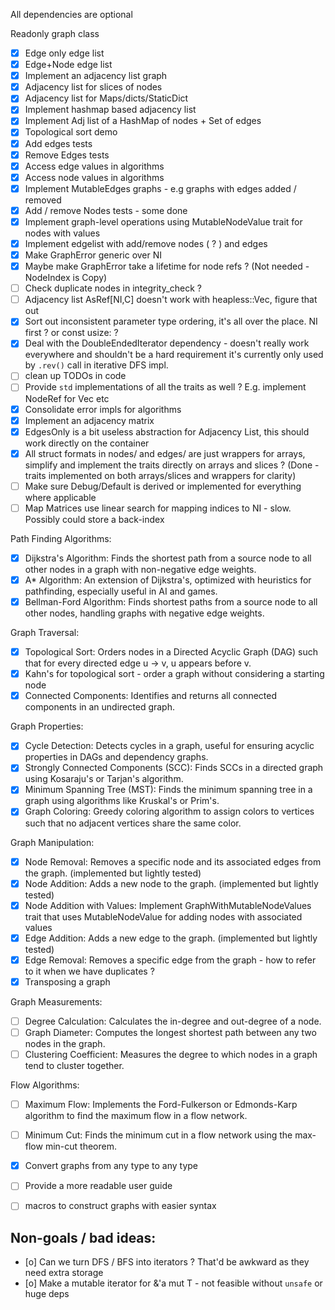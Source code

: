 
All dependencies are optional

Readonly graph class
- [x] Edge only edge list
- [x] Edge+Node edge list
- [x] Implement an adjacency list graph
- [x] Adjacency list for slices of nodes
- [x] Adjacency list for Maps/dicts/StaticDict
- [x] Implement hashmap based adjacency list
- [x] Implement Adj list of a HashMap of nodes + Set of edges
- [x] Topological sort demo
- [x] Add edges tests
- [x] Remove Edges tests
- [x] Access edge values in algorithms
- [x] Access node values in algorithms
- [x] Implement MutableEdges graphs - e.g graphs with edges added / removed
- [x] Add / remove Nodes tests - some done
- [x] Implement graph-level operations using MutableNodeValue trait for nodes with values
- [x] Implement edgelist with add/remove nodes ( ? ) and edges
- [x] Make GraphError generic over NI
- [x] Maybe make GraphError take a lifetime for node refs ? (Not needed - NodeIndex is Copy)
- [ ] Check duplicate nodes in integrity_check ?
- [ ] Adjacency list AsRef[NI,C] doesn't work with heapless::Vec, figure that out
- [x] Sort out inconsistent parameter type ordering, it's all over the place. NI first ? or const usize: ?
- [x] Deal with the DoubleEndedIterator dependency - doesn't really work everywhere and shouldn't be a hard requirement
      it's currently only used by `.rev()` call in iterative DFS impl.
- [ ] clean up TODOs in code
- [ ] Provide `std` implementations of all the traits as well ? E.g. implement NodeRef for Vec etc
- [x] Consolidate error impls for algorithms
- [x] Implement an adjacency matrix
- [x] EdgesOnly is a bit useless abstraction for Adjacency List, this should work directly on the container
- [x] All struct formats in nodes/ and edges/ are just wrappers for arrays, simplify and implement
      the traits directly on arrays and slices ? (Done - traits implemented on both arrays/slices and wrappers for clarity)
- [ ] Make sure Debug/Default is derived or implemented for everything where applicable
- [ ] Map Matrices use linear search for mapping indices to NI - slow. Possibly could store a back-index

Path Finding Algorithms:
- [x] Dijkstra's Algorithm: Finds the shortest path from a source node to all other nodes in a graph with non-negative edge weights.
- [x] A* Algorithm: An extension of Dijkstra's, optimized with heuristics for pathfinding, especially useful in AI and games.
- [x] Bellman-Ford Algorithm: Finds shortest paths from a source node to all other nodes, handling graphs with negative edge weights.

Graph Traversal:
- [x] Topological Sort: Orders nodes in a Directed Acyclic Graph (DAG) such that for every directed edge u -> v, u appears before v.
- [x] Kahn's for topological sort - order a graph without considering a starting node
- [x] Connected Components: Identifies and returns all connected components in an undirected graph.

Graph Properties:
- [x] Cycle Detection: Detects cycles in a graph, useful for ensuring acyclic properties in DAGs and dependency graphs.
- [x] Strongly Connected Components (SCC): Finds SCCs in a directed graph using Kosaraju's or Tarjan's algorithm.
- [x] Minimum Spanning Tree (MST): Finds the minimum spanning tree in a graph using algorithms like Kruskal's or Prim's.
- [x] Graph Coloring: Greedy coloring algorithm to assign colors to vertices such that no adjacent vertices share the same color.

Graph Manipulation:
- [x] Node Removal: Removes a specific node and its associated edges from the graph. (implemented but lightly tested)
- [x] Node Addition: Adds a new node to the graph. (implemented but lightly tested)
- [x] Node Addition with Values: Implement GraphWithMutableNodeValues trait that uses MutableNodeValue for adding nodes with associated values
- [x] Edge Addition: Adds a new edge to the graph. (implemented but lightly tested)
- [x] Edge Removal: Removes a specific edge from the graph - how to refer to it when we have duplicates ?
- [x] Transposing a graph

Graph Measurements:
- [ ] Degree Calculation: Calculates the in-degree and out-degree of a node.
- [ ] Graph Diameter: Computes the longest shortest path between any two nodes in the graph.
- [ ] Clustering Coefficient: Measures the degree to which nodes in a graph tend to cluster together.

Flow Algorithms:
- [ ] Maximum Flow: Implements the Ford-Fulkerson or Edmonds-Karp algorithm to find the maximum flow in a flow network.
- [ ] Minimum Cut: Finds the minimum cut in a flow network using the max-flow min-cut theorem.

- [x] Convert graphs from any type to any type
- [ ] Provide a more readable user guide
- [ ] macros to construct graphs with easier syntax

## Non-goals / bad ideas:
- [o] Can we turn DFS / BFS into iterators ? That'd be awkward as they need extra storage
- [o] Make a mutable iterator for &'a mut T - not feasible without `unsafe` or huge deps
